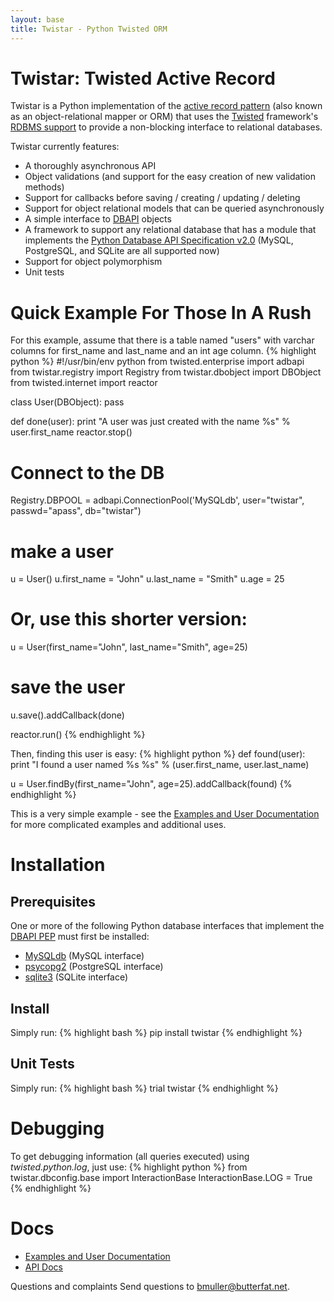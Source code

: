 ```yaml
---
layout: base
title: Twistar - Python Twisted ORM
---
```

# Twistar: Twisted Active Record 
Twistar is a Python implementation of the [active record pattern](http://en.wikipedia.org/wiki/Active_record_pattern) (also known as an object-relational mapper or ORM) that uses the [Twisted](http://twistedmatrix.com/trac/) framework's [RDBMS support](http://twistedmatrix.com/documents/current/core/howto/rdbms.html) to provide a non-blocking interface to relational databases.

Twistar currently features:
* A thoroughly asynchronous API
* Object validations (and support for the easy creation of new validation methods)
* Support for callbacks before saving / creating / updating / deleting 
* Support for object relational models that can be queried asynchronously
* A simple interface to [DBAPI](http://www.python.org/dev/peps/pep-0249/) objects
* A framework to support any relational database that has a module that implements the [Python Database API Specification v2.0](http://www.python.org/dev/peps/pep-0249/) (MySQL, PostgreSQL, and SQLite are all supported now)
* Support for object polymorphism
* Unit tests

# Quick Example For Those In A Rush 
For this example, assume that there is a table named "users" with varchar columns for first_name and last_name and an int age column.
{% highlight python %}
#!/usr/bin/env python
from twisted.enterprise import adbapi
from twistar.registry import Registry
from twistar.dbobject import DBObject
from twisted.internet import reactor

class User(DBObject):
     pass

def done(user):
     print "A user was just created with the name %s" % user.first_name
     reactor.stop()

# Connect to the DB
Registry.DBPOOL = adbapi.ConnectionPool('MySQLdb', user="twistar", passwd="apass", db="twistar")

# make a user
u = User()
u.first_name = "John"
u.last_name = "Smith"
u.age = 25

# Or, use this shorter version:
u = User(first_name="John", last_name="Smith", age=25)

# save the user
u.save().addCallback(done)

reactor.run()
{% endhighlight %}

Then, finding this user is easy:
{% highlight python %}
def found(user):
    print "I found a user named %s %s" % (user.first_name, user.last_name)

u = User.findBy(first_name="John", age=25).addCallback(found)
{% endhighlight %}

This is a very simple example - see the [Examples and User Documentation][examples] for more complicated examples and additional uses.

# Installation 
## Prerequisites 
One or more of the following Python database interfaces that implement the [DBAPI PEP](http://www.python.org/dev/peps/pep-0249/) must first be installed:
 * [MySQLdb](http://sourceforge.net/projects/mysql-python/) (MySQL interface)
 * [psycopg2](http://initd.org/psycopg/) (PostgreSQL interface)
 * [sqlite3](http://docs.python.org/library/sqlite3.html) (SQLite interface)

## Install 
Simply run:
{% highlight bash %}
pip install twistar
{% endhighlight %}

## Unit Tests 
Simply run:
{% highlight bash %}
trial twistar
{% endhighlight %}

# Debugging
To get debugging information (all queries executed) using *twisted.python.log*, just use:
{% highlight python %}
from twistar.dbconfig.base import InteractionBase
InteractionBase.LOG = True
{% endhighlight %}

# Docs 
 * [Examples and User Documentation][examples]
 * [API Docs][apidocs]

Questions and complaints Send questions to [bmuller@butterfat.net](bmuller@butterfat.net).

[examples]: doc
[apidocs]: apidoc